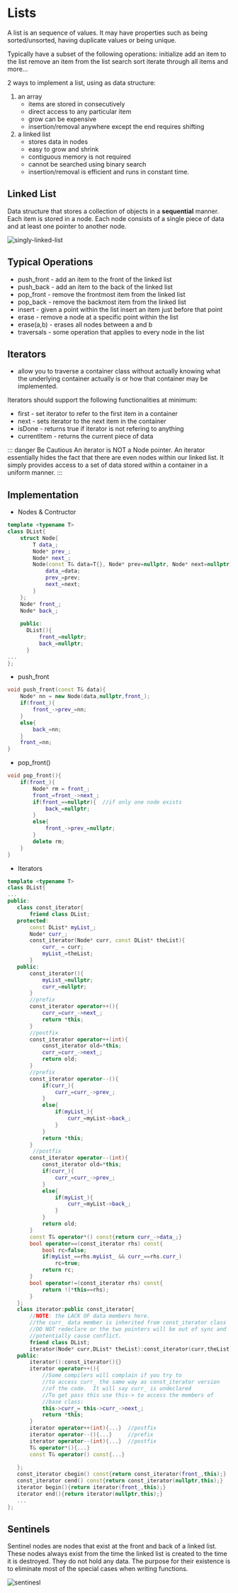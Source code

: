 # Lists

A list is an sequence of values. It may have properties such as being sorted/unsorted, having duplicate values or being unique.

Typically have a subset of the following operations:
initialize
add an item to the list
remove an item from the list
search
sort
iterate through all items
and more...

2 ways to implement a list, using as data structure:
1. an array 
   -  items are stored in consecutively
   - direct access to any particular item 
   - grow can be expensive
   - insertion/removal anywhere except the end requires shifting
2. a linked list 
   - stores data in nodes
   - easy to grow and shrink
   - contiguous memory is not required
   -  cannot be searched using binary search
   -  insertion/removal is efficient and runs in constant time.

## Linked List
Data structure that stores a collection of objects in a **sequential** manner.  Each item is stored in a node.  Each node consists of a single piece of data and at least one pointer to another node. 

![singly-linked-list](/images/cs/linkedlist.png)

## Typical Operations
* push_front - add an item to the front of the linked list
* push_back - add an item to the back of the linked list
* pop_front - remove the frontmost item from the linked list
* pop_back - remove the backmost item from the linked list
* insert - given a point within the list insert an item just before that point
* erase - remove a node at a specific point within the list
* erase(a,b) - erases all nodes between a and b
* traversals - some operation that applies to every node in the list

## Iterators
 - allow you to traverse a container class without actually knowing what the underlying container actually is or how that container may be implemented.

Iterators should support the following functionalities at minimum:
 - first  - set iterator to refer to the first item in a container
 - next - sets iterator to the next item in the container
 - isDone - returns true if iterator is not refering to anything
 - currentItem - returns the current piece of data

::: danger Be Cautious
An iterator is NOT a Node pointer.  An iterator essentially hides the fact that there are even nodes within our linked list.  It simply provides access to a set of data stored within a container in a uniform manner.
:::

## Implementation
 - Nodes & Contructor
```cpp
template <typename T>
class DList{
    struct Node{
        T data_;
        Node* prev_;
        Node* next_;
        Node(const T& data=T{}, Node* prev=nullptr, Node* next=nullptr){
            data_=data;
            prev_=prev;
            next_=next;
        }
    };
    Node* front_;
    Node* back_;
    
    public:
      DList(){
          front_=nullptr;
          back_=nullptr;
      }
...
};
```
 - push_front
```cpp
void push_front(const T& data){
    Node* nn = new Node(data,nullptr,front_);
    if(front_){
        front_->prev_=nn;
    }
    else{
        back_=nn;
    }
    front_=nn;
}
```

 - pop_front()
```cpp
void pop_front(){
    if(front_){
        Node* rm = front_;
        front_=front_->next_;
        if(front_==nullptr){  //if only one node exists
            back_=nullptr;
        }
        else{
            front_->prev_=nullptr;
        }
        delete rm;
    }
}
```
 - Iterators
 ```cpp
template <typename T>
class DList{
...
public:
    class const_iterator{
        friend class DList;
    protected:
        const DList* myList_;
        Node* curr_;
        const_iterator(Node* curr, const DList* theList){ 
            curr_ = curr;
            myList_=theList;
        }
    public:
        const_iterator(){
            myList_=nullptr;
            curr_=nullptr;
        }
        //prefix
        const_iterator operator++(){ 
            curr_=curr_->next_;
            return *this;
        } 
        //postfix
        const_iterator operator++(int){
            const_iterator old=*this;
            curr_=curr_->next_;
            return old;
        }
        //prefix
        const_iterator operator--(){
            if(curr_){
                curr_=curr_->prev_;
            }
            else{
                if(myList_){
                    curr_=myList->back_;
                }
            }
            return *this;
        } 
         //postfix            
        const_iterator operator--(int){
            const_iterator old=*this;
            if(curr_){
                curr_=curr_->prev_;
            }
            else{
                if(myList_){
                    curr_=myList->back_;
                }
            }
            return old;        
        } 
        const T& operator*() const{return curr_->data_;}
        bool operator==(const_iterator rhs) const{
            bool rc=false;
            if(myList_==rhs.myList_ && curr_==rhs.curr_)
                rc=true;
            return rc;
        }
		bool operator!=(const_iterator rhs) const{
		    return !(*this==rhs);
		}
    };
    class iterator:public const_iterator{
        //NOTE: the LACK OF data members here. 
        //the curr_ data member is inherited from const_iterator class
        //DO NOT redeclare or the two pointers will be out of sync and
        //potentially cause conflict.
        friend class DList;
        iterator(Node* curr,DList* theList):const_iterator(curr,theList){}
    public:
        iterator():const_iterator(){}
        iterator operator++(){
            //Some compilers will complain if you try to 
            //to access curr_ the same way as const_iterator version
            //of the code.  It will say curr_ is undeclared
            //To get pass this use this-> to access the members of
            //base class:   
            this->curr_= this->curr_->next_;
            return *this;            
        } 
        iterator operator++(int){...}  //postfix
        iterator operator--(){...}     //prefix
        iterator operator--(int){...}  //postfix
        T& operator*(){...}
        const T& operator() const{...}    
    
    };
    const_iterator cbegin() const{return const_iterator(front_,this);}
    const_iterator cend() const{return const_iterator(nullptr,this);}
    iterator begin(){return iterator(front_,this);}
    iterator end(){return iterator(nullptr,this);}
    ...
};
 ```

## Sentinels
Sentinel nodes are nodes that exist at the front and back of a linked list.  These nodes always exist from the time the linked list is created to the time it is destroyed.  They do not hold any data.  The purpose for their existence is to eliminate most of the special cases when writing functions.

![sentinesl](/images/cs/sentinelempty.png)
